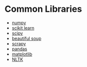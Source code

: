 # Common Libraries

- [numpy]()
- [scikit learn]()
- [scipy]()
- [beautiful soup]()
- [scrapy]()
- [pandas]()
- [matplotlib]()
- [NLTK]()